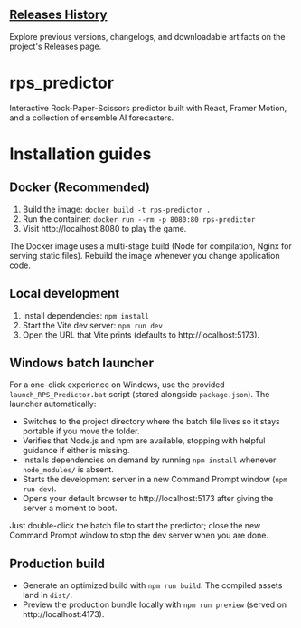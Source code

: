 ## [Releases History](../../releases)

Explore previous versions, changelogs, and downloadable artifacts on the project's Releases page.
# rps_predictor
Interactive Rock-Paper-Scissors predictor built with React, Framer Motion, and a collection of ensemble AI forecasters.

# Installation guides
## Docker (Recommended)

1. Build the image: `docker build -t rps-predictor .`
2. Run the container: `docker run --rm -p 8080:80 rps-predictor`
3. Visit http://localhost:8080 to play the game.

The Docker image uses a multi-stage build (Node for compilation, Nginx for serving static files). Rebuild the image whenever you change application code.

## Local development

1. Install dependencies: `npm install`
2. Start the Vite dev server: `npm run dev`
3. Open the URL that Vite prints (defaults to http://localhost:5173).

## Windows batch launcher

For a one-click experience on Windows, use the provided `launch_RPS_Predictor.bat` script (stored alongside `package.json`). The
launcher automatically:

- Switches to the project directory where the batch file lives so it stays portable if you move the folder.
- Verifies that Node.js and npm are available, stopping with helpful guidance if either is missing.
- Installs dependencies on demand by running `npm install` whenever `node_modules/` is absent.
- Starts the development server in a new Command Prompt window (`npm run dev`).
- Opens your default browser to http://localhost:5173 after giving the server a moment to boot.

Just double-click the batch file to start the predictor; close the new Command Prompt window to stop the dev server when you are
done.

## Production build

- Generate an optimized build with `npm run build`. The compiled assets land in `dist/`.
- Preview the production bundle locally with `npm run preview` (served on http://localhost:4173).
